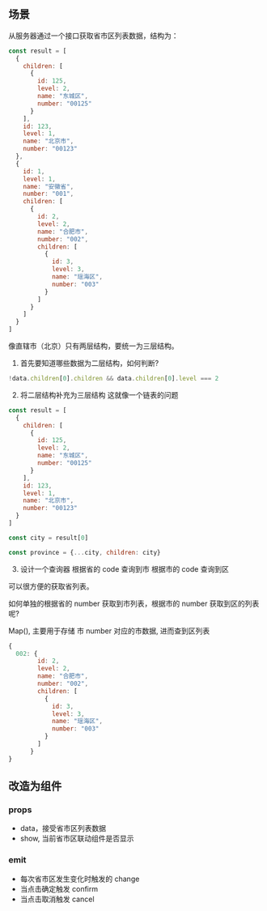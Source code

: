 ## 场景
从服务器通过一个接口获取省市区列表数据，结构为：
```js
const result = [
  {
    children: [
      {
        id: 125,
        level: 2,
        name: "东城区",
        number: "00125"
      }
    ],
    id: 123,
    level: 1,
    name: "北京市",
    number: "00123"
  },
  {
    id: 1,
    level: 1,
    name: "安徽省",
    number: "001",
    children: [
      {
        id: 2,
        level: 2,
        name: "合肥市",
        number: "002",
        children: [
          {
            id: 3,
            level: 3,
            name: "瑶海区",
            number: "003"
          }
        ]
      }
    ]
  }
]
```

像直辖市（北京）只有两层结构，要统一为三层结构。

1. 首先要知道哪些数据为二层结构，如何判断?
```js
!data.children[0].children && data.children[0].level === 2
```

2. 将二层结构补充为三层结构
这就像一个链表的问题
```js
const result = [
  {
    children: [
      {
        id: 125,
        level: 2,
        name: "东城区",
        number: "00125"
      }
    ],
    id: 123,
    level: 1,
    name: "北京市",
    number: "00123"
  }
]

const city = result[0]

const province = {...city, children: city}
```

3. 设计一个查询器
根据省的 code 查询到市
根据市的 code 查询到区

可以很方便的获取省列表。

如何单独的根据省的 number 获取到市列表，根据市的 number 获取到区的列表呢?

Map(), 主要用于存储 市 number 对应的市数据, 进而查到区列表

```js
{
  002: {
        id: 2,
        level: 2,
        name: "合肥市",
        number: "002",
        children: [
          {
            id: 3,
            level: 3,
            name: "瑶海区",
            number: "003"
          }
        ]
      }
}
```

## 改造为组件
### props
- data，接受省市区列表数据
- show, 当前省市区联动组件是否显示

### emit
- 每次省市区发生变化时触发的 change
- 当点击确定触发 confirm
- 当点击取消触发 cancel
